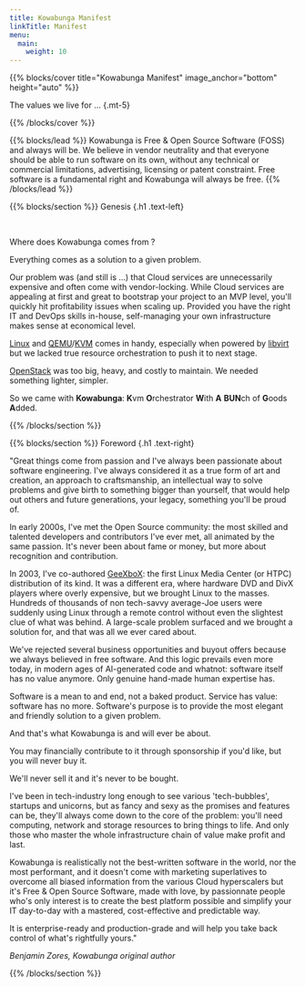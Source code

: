 ```yaml
---
title: Kowabunga Manifest
linkTitle: Manifest
menu:
  main:
    weight: 10
---
```


{{% blocks/cover title="Kowabunga Manifest" image_anchor="bottom" height="auto" %}}

The values we live for ...
{.mt-5}

{{% /blocks/cover %}}

{{% blocks/lead %}}
Kowabunga is Free & Open Source Software (FOSS) and always will be. We believe in vendor neutrality and that everyone should be able to run software on its own, without any technical or commercial limitations, advertising, licensing or patent constraint. Free software is a fundamental right and Kowabunga will always be free.
{{% /blocks/lead %}}

{{% blocks/section %}}
Genesis
{.h1 .text-left}

<br/>

Where does Kowabunga comes from ?

Everything comes as a solution to a given problem.

Our problem was (and still is ...) that Cloud services are unnecessarily expensive and often come with vendor-locking. While Cloud services are appealing at first and great to bootstrap your project to an MVP level, you'll quickly hit profitability issues when scaling up. Provided you have the right IT and DevOps skills in-house, self-managing your own infrastructure makes sense at economical level.

[Linux](https://kernel.org/) and [QEMU](https://www.qemu.org/)/[KVM](https://linux-kvm.org/page/Main_Page) comes in handy, especially when powered by [libvirt](https://libvirt.org/) but we lacked true resource orchestration to push it to next stage.

[OpenStack](https://www.openstack.org/) was too big, heavy, and costly to maintain. We needed something lighter, simpler.

So we came with **Kowabunga**: **K**vm **O**rchestrator **W**ith **A** **BUN**ch of **G**oods **A**dded.

{{% /blocks/section %}}

{{% blocks/section %}}
Foreword
{.h1 .text-right}

"Great things come from passion and I've always been passionate about software engineering. I've always considered it as a true form of art and creation, an approach to craftsmanship, an intellectual way to solve problems and give birth to something bigger than yourself, that would help out others and future generations, your legacy, something you'll be proud of.

In early 2000s, I've met the Open Source community: the most skilled and talented developers and contributors I've ever met, all animated by the same passion. It's never been about fame or money, but more about recognition and contribution.

In 2003, I've co-authored [GeeXboX](https://en.wikipedia.org/wiki/GeeXboX): the first Linux Media Center (or HTPC) distribution of its kind. It was a different era, where hardware DVD and DivX players where overly expensive, but we brought Linux to the masses. Hundreds of thousands of non tech-savvy average-Joe users were suddenly using Linux through a remote control without even the slightest clue of what was behind. A large-scale problem surfaced and we brought a solution for, and that was all we ever cared about.

We've rejected several business opportunities and buyout offers because we always believed in free software. And this logic prevails even more today, in modern ages of AI-generated code and whatnot: software itself has no value anymore. Only genuine hand-made human expertise has.

Software is a mean to and end, not a baked product. Service has value: software has no more. Software's purpose is to provide the most elegant and friendly solution to a given problem.

And that's what Kowabunga is and will ever be about.

You may financially contribute to it through sponsorship if you'd like, but you will never buy it.

We'll never sell it and it's never to be bought.

I've been in tech-industry long enough to see various 'tech-bubbles', startups and unicorns, but as fancy and sexy as the promises and features can be, they'll always come down to the core of the problem: you'll need computing, network and storage resources to bring things to life. And only those who master the whole infrastructure chain of value make profit and last.

Kowabunga is realistically not the best-written software in the world, nor the most performant, and it doesn't come with marketing superlatives to overcome all biased information from the various Cloud hyperscalers but it's Free & Open Source Software, made with love, by passionnate people who's only interest is to create the best platform possible and simplify your IT day-to-day with a mastered, cost-effective and predictable way.

It is enterprise-ready and production-grade and will help you take back control of what's rightfully yours."

*Benjamin Zores, Kowabunga original author*

{{% /blocks/section %}}
